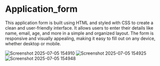 # Application_form

This application form is built using HTML and styled with CSS to create a clean and user-friendly interface. It allows users to enter their details like name, email, age, and more in a simple and organized layout. The form is responsive and visually appealing, making it easy to fill out on any device, whether desktop or mobile.

![Screenshot 2025-07-05 154910](https://github.com/user-attachments/assets/fc6da420-4f50-4f16-8848-644d738a21ba)
![Screenshot 2025-07-05 154925](https://github.com/user-attachments/assets/7714769b-9487-4d01-8f34-39c78b51a333)
![Screenshot 2025-07-05 154948](https://github.com/user-attachments/assets/d158094a-911e-4dba-9044-b07ed7c2e6c5)
